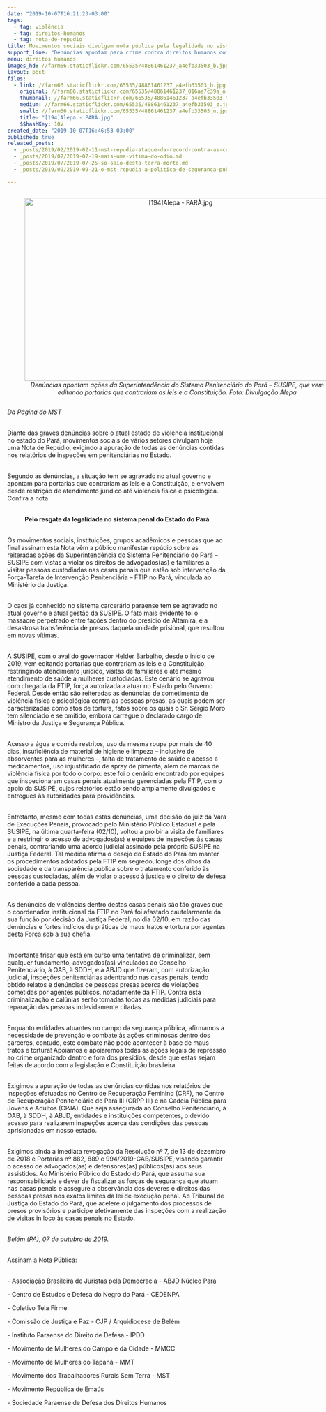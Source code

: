 ```yaml
---
date: "2019-10-07T16:21:23-03:00"
tags:
  - tag: violência
  - tag: direitos-humanos
  - tag: nota-de-repudio
title: Movimentos sociais divulgam nota pública pela legalidade no sistema penal no Pará
support_line: "Denúncias apontam para crime contra direitos humanos como violência física e psicológica "
menu: direitos humanos
images_hd: //farm66.staticflickr.com/65535/48861461237_a4efb33503_b.jpg
layout: post
files:
  - link: //farm66.staticflickr.com/65535/48861461237_a4efb33503_b.jpg
    original: //farm66.staticflickr.com/65535/48861461237_016ae7c39a_o.jpg
    thumbnail: //farm66.staticflickr.com/65535/48861461237_a4efb33503_t.jpg
    medium: //farm66.staticflickr.com/65535/48861461237_a4efb33503_z.jpg
    small: //farm66.staticflickr.com/65535/48861461237_a4efb33503_n.jpg
    title: "[194]Alepa - PARÀ.jpg"
    $$hashKey: 10V
created_date: "2019-10-07T16:46:53-03:00"
published: true
releated_posts:
  - _posts/2019/02/2019-02-11-mst-repudia-ataque-da-record-contra-as-criancas-sem-terrinha.md
  - _posts/2019/07/2019-07-19-mais-uma-vitima-do-odio.md
  - _posts/2019/07/2019-07-25-so-saio-desta-terra-morto.md
  - _posts/2019/09/2019-09-21-o-mst-repudia-a-politica-de-seguranca-publica-do-governo-witzel.md

---
```

<div style="text-align:center">
<figure class="image" style="display:inline-block"><img alt="[194]Alepa - PARÀ.jpg" height="420" src="//farm66.staticflickr.com/65535/48861461237_a4efb33503_b.jpg" width="700" />
<figcaption><em>Den&uacute;ncias apontam a&ccedil;&otilde;es da Superintend&ecirc;ncia do Sistema Penitenci&aacute;rio do Par&aacute; &ndash; SUSIPE, que&nbsp;vem editando portarias que contrariam as leis e a Constitui&ccedil;&atilde;o. Foto: Divulga&ccedil;&atilde;o Alepa</em></figcaption>
</figure>
</div>

<p><em>Da P&aacute;gina do MST</em></p>

<p><br />
Diante das graves den&uacute;ncias sobre o atual estado de viol&ecirc;ncia institucional no estado do Par&aacute;, movimentos sociais de v&aacute;rios setores divulgam hoje uma Nota de Rep&uacute;dio, exigindo a apura&ccedil;&atilde;o de todas as den&uacute;ncias contidas nos relat&oacute;rios de inspe&ccedil;&otilde;es em penitenci&aacute;rias no Estado.&nbsp;<br />
&nbsp;</p>

<p>Segundo as den&uacute;ncias, a situa&ccedil;&atilde;o tem se agravado no atual governo e apontam para portarias que contrariam as leis e a Constitui&ccedil;&atilde;o, e envolvem desde restri&ccedil;&atilde;o de atendimento jur&iacute;dico at&eacute; viol&ecirc;ncia f&iacute;sica e psicol&oacute;gica. Confira a nota.<br />
&nbsp;</p>

<p style="text-align: center;"><strong>Pelo resgate da legalidade no sistema penal do Estado do Par&aacute;</strong></p>

<p><br />
Os movimentos sociais, institui&ccedil;&otilde;es, grupos acad&ecirc;micos e pessoas que ao final assinam esta Nota v&ecirc;m a p&uacute;blico manifestar rep&uacute;dio sobre as reiteradas a&ccedil;&otilde;es da Superintend&ecirc;ncia do Sistema Penitenci&aacute;rio do Par&aacute; &ndash; SUSIPE com vistas a violar os direitos de advogados(as) e familiares a visitar pessoas custodiadas nas casas penais que est&atilde;o sob interven&ccedil;&atilde;o da For&ccedil;a-Tarefa de Interven&ccedil;&atilde;o Penitenci&aacute;ria &ndash; FTIP no Par&aacute;, vinculada ao Minist&eacute;rio da Justi&ccedil;a.<br />
&nbsp;</p>

<p>O caos j&aacute; conhecido no sistema carcer&aacute;rio paraense tem se agravado no atual governo e atual gest&atilde;o da SUSIPE. O fato mais evidente foi o massacre perpetrado entre fa&ccedil;&otilde;es dentro do pres&iacute;dio de Altamira, e a desastrosa transfer&ecirc;ncia de presos daquela unidade prisional, que resultou em novas v&iacute;timas.<br />
&nbsp;</p>

<p>A SUSIPE, com o aval do governador Helder Barbalho, desde o in&iacute;cio de 2019, vem editando portarias que contrariam as leis e a Constitui&ccedil;&atilde;o, restringindo atendimento jur&iacute;dico, visitas de familiares e at&eacute; mesmo atendimento de sa&uacute;de a mulheres custodiadas. Este cen&aacute;rio se agravou com chegada da FTIP, for&ccedil;a autorizada a atuar no Estado pelo Governo Federal. Desde ent&atilde;o s&atilde;o reiteradas as den&uacute;ncias de cometimento de viol&ecirc;ncia f&iacute;sica e psicol&oacute;gica contra as pessoas presas, as quais podem ser caracterizadas como atos de tortura, fatos sobre os quais o Sr. S&eacute;rgio Moro tem silenciado e se omitido, embora carregue o declarado cargo de Ministro da Justi&ccedil;a e Seguran&ccedil;a P&uacute;blica.<br />
&nbsp;</p>

<p>Acesso a &aacute;gua e comida restritos, uso da mesma roupa por mais de 40 dias, insufici&ecirc;ncia de material de higiene e limpeza &ndash; inclusive de absorventes para as mulheres &ndash;, falta de tratamento de sa&uacute;de e acesso a medicamentos, uso injustificado de spray de pimenta, al&eacute;m de marcas de viol&ecirc;ncia f&iacute;sica por todo o corpo: este foi o cen&aacute;rio encontrado por equipes que inspecionaram casas penais atualmente gerenciadas pela FTIP, com o apoio da SUSIPE, cujos relat&oacute;rios est&atilde;o sendo amplamente divulgados e entregues &agrave;s autoridades para provid&ecirc;ncias.<br />
&nbsp;</p>

<p>Entretanto, mesmo com todas estas den&uacute;ncias, uma decis&atilde;o do juiz da Vara de Execu&ccedil;&otilde;es Penais, provocado pelo Minist&eacute;rio P&uacute;blico Estadual e pela SUSIPE, na &uacute;ltima quarta-feira (02/10), voltou a proibir a visita de familiares e a restringir o acesso de advogados(as) e equipes de inspe&ccedil;&otilde;es &agrave;s casas penais, contrariando uma acordo judicial assinado pela pr&oacute;pria SUSIPE na Justi&ccedil;a Federal. Tal medida afirma o desejo do Estado do Par&aacute; em manter os procedimentos adotados pela FTIP em segredo, longe dos olhos da sociedade e da transpar&ecirc;ncia p&uacute;blica sobre o tratamento conferido &agrave;s pessoas custodiadas, al&eacute;m de violar o acesso &agrave; justi&ccedil;a e o direito de defesa conferido a cada pessoa.<br />
&nbsp;</p>

<p>As den&uacute;ncias de viol&ecirc;ncias dentro destas casas penais s&atilde;o t&atilde;o graves que o coordenador institucional da FTIP no Par&aacute; foi afastado cautelarmente da sua fun&ccedil;&atilde;o por decis&atilde;o da Justi&ccedil;a Federal, no dia 02/10, em raz&atilde;o das den&uacute;ncias e fortes ind&iacute;cios de pr&aacute;ticas de maus tratos e tortura por agentes desta For&ccedil;a sob a sua chefia.<br />
&nbsp;</p>

<p>Importante frisar que est&aacute; em curso uma tentativa de criminalizar, sem qualquer fundamento, advogados(as) vinculados ao Conselho Penitenci&aacute;rio, &agrave; OAB, &agrave; SDDH, e &agrave; ABJD que fizeram, com autoriza&ccedil;&atilde;o judicial, inspe&ccedil;&otilde;es penitenci&aacute;rias adentrando nas casas penais, tendo obtido relatos e den&uacute;ncias de pessoas presas acerca de viola&ccedil;&otilde;es cometidas por agentes p&uacute;blicos, notadamente da FTIP. Contra esta criminaliza&ccedil;&atilde;o e cal&uacute;nias ser&atilde;o tomadas todas as medidas judiciais para repara&ccedil;&atilde;o das pessoas indevidamente citadas.<br />
&nbsp;</p>

<p>Enquanto entidades atuantes no campo da seguran&ccedil;a p&uacute;blica, afirmamos a necessidade de preven&ccedil;&atilde;o e combate &agrave;s a&ccedil;&otilde;es criminosas dentro dos c&aacute;rceres, contudo, este combate n&atilde;o pode acontecer &agrave; base de maus tratos e tortura! Apoiamos e apoiaremos todas as a&ccedil;&otilde;es legais de repress&atilde;o ao crime organizado dentro e fora dos pres&iacute;dios, desde que estas sejam feitas de acordo com a legisla&ccedil;&atilde;o e Constitui&ccedil;&atilde;o brasileira.<br />
&nbsp;</p>

<p>Exigimos a apura&ccedil;&atilde;o de todas as den&uacute;ncias contidas nos relat&oacute;rios de inspe&ccedil;&otilde;es efetuadas no Centro de Recupera&ccedil;&atilde;o Feminino (CRF), no Centro de Recupera&ccedil;&atilde;o Penitenci&aacute;rio do Par&aacute; III (CRPP III) e na Cadeia P&uacute;blica para Jovens e Adultos (CPJA). Que seja assegurada ao Conselho Penitenci&aacute;rio, &agrave; OAB, &agrave; SDDH, &agrave; ABJD, entidades e institui&ccedil;&otilde;es competentes, o devido acesso para realizarem inspe&ccedil;&otilde;es acerca das condi&ccedil;&otilde;es das pessoas aprisionadas em nosso estado.&nbsp;<br />
&nbsp;</p>

<p>Exigimos ainda a imediata revoga&ccedil;&atilde;o da Resolu&ccedil;&atilde;o n&ordm; 7, de 13 de dezembro de 2018 e Portarias n&ordm; 882, 889 e 994/2019-GAB/SUSIPE, visando garantir o acesso de advogados(as) e defensores(as) p&uacute;blicos(as) aos seus assistidos. Ao Minist&eacute;rio P&uacute;blico do Estado do Par&aacute;, que assuma sua responsabilidade e dever de fiscalizar as for&ccedil;as de seguran&ccedil;a que atuam nas casas penais e assegure a observ&acirc;ncia dos deveres e direitos das pessoas presas nos exatos limites da lei de execu&ccedil;&atilde;o penal. Ao Tribunal de Justi&ccedil;a do Estado do Par&aacute;, que acelere o julgamento dos processos de presos provis&oacute;rios e participe efetivamente das inspe&ccedil;&otilde;es com a realiza&ccedil;&atilde;o de visitas in loco &agrave;s casas penais no Estado.<br />
&nbsp;</p>

<p><em>Bel&eacute;m (PA), 07 de outubro de 2019.</em><br />
&nbsp;</p>

<p>Assinam a Nota P&uacute;blica:</p>

<p><br />
- Associa&ccedil;&atilde;o Brasileira de Juristas pela Democracia - ABJD N&uacute;cleo Par&aacute;</p>

<p>- Centro de Estudos e Defesa do Negro do Par&aacute; - CEDENPA</p>

<p>- Coletivo Tela Firme</p>

<p>- Comiss&atilde;o de Justi&ccedil;a e Paz - CJP / Arquidiocese de Bel&eacute;m</p>

<p>- Instituto Paraense do Direito de Defesa - IPDD</p>

<p>- Movimento de Mulheres do Campo e da Cidade - MMCC</p>

<p>- Movimento de Mulheres do Tapan&atilde; - MMT</p>

<p>- Movimento dos Trabalhadores Rurais Sem Terra - MST</p>

<p>- Movimento Rep&uacute;blica de Ema&uacute;s</p>

<p>- Sociedade Paraense de Defesa dos Direitos Humanos</p>

<p>&nbsp;</p>
